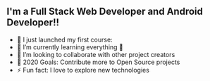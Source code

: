 ## I'm a Full Stack Web Developer and Android Developer!!
- 🔭 I just launched my first course: 
- 🌱 I’m currently learning everything 🤣
- 👯 I’m looking to collaborate with other project creators
- 🥅 2020 Goals: Contribute more to Open Source projects
- ⚡ Fun fact: I love to explore new technologies